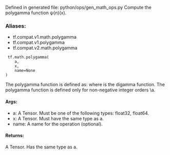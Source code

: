 Defined in generated file: python/ops/gen_math_ops.py
Compute the polygamma function ψ(n)(x).
### Aliases:
- tf.compat.v1.math.polygamma
- tf.compat.v1.polygamma
- tf.compat.v2.math.polygamma

```
 tf.math.polygamma(
    a,
    x,
    name=None
)
```
The polygamma function is defined as:
where
is the digamma function. The polygamma function is defined only for non-negative integer orders \a\.
#### Args:
- a: A Tensor. Must be one of the following types: float32, float64.
- x: A Tensor. Must have the same type as a.
- name: A name for the operation (optional).
#### Returns:
A Tensor. Has the same type as a.
